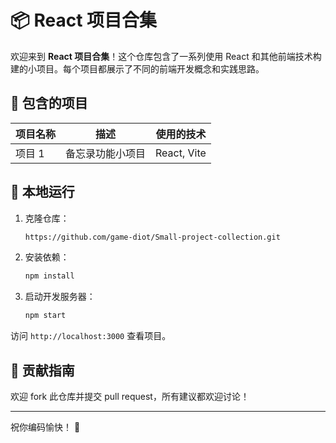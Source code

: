 # 📦 React 项目合集

欢迎来到 **React 项目合集**！这个仓库包含了一系列使用 React 和其他前端技术构建的小项目。每个项目都展示了不同的前端开发概念和实践思路。

## 🚀 包含的项目

| 项目名称 | 描述         | 使用的技术                         |
| ---- | ---------- | ----------------------------- |
| 项目 1 | 备忘录功能小项目 | React, Vite    |

## 📝 本地运行

1. 克隆仓库：

   ```bash
   https://github.com/game-diot/Small-project-collection.git
   ```

2. 安装依赖：

   ```bash
   npm install
   ```

3. 启动开发服务器：

   ```bash
   npm start
   ```

访问 `http://localhost:3000` 查看项目。

## 🌟 贡献指南

欢迎 fork 此仓库并提交 pull request，所有建议都欢迎讨论！


---

祝你编码愉快！ 🎉
